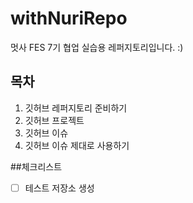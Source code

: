 # withNuriRepo
멋사 FES 7기 협업 실습용 레퍼지토리입니다. :)

## 목차
1. 깃허브 레퍼지토리 준비하기
2. 깃허브 프로젝트
3. 깃허브 이슈
4. 깃허브 이슈 제대로 사용하기

##체크리스트
- [ ] 테스트 저장소 생성
